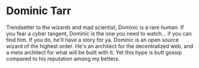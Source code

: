 # Dominic Tarr
Trendsetter to the wizards and mad scientist, Dominic is a rare human. If you fear a cyber tangent, Dominic is the one you need to watch... if you can find him.  If you do, he'll have a story for ya.  Dominic is an open source wizard of the highest order.  He's an architect for the decentralized web, and a meta architect for what will be built with it.  Yet this hype is butt gossip compared to his reputation among my betters.
[]()
[]()
[]()
[]()
[]()
